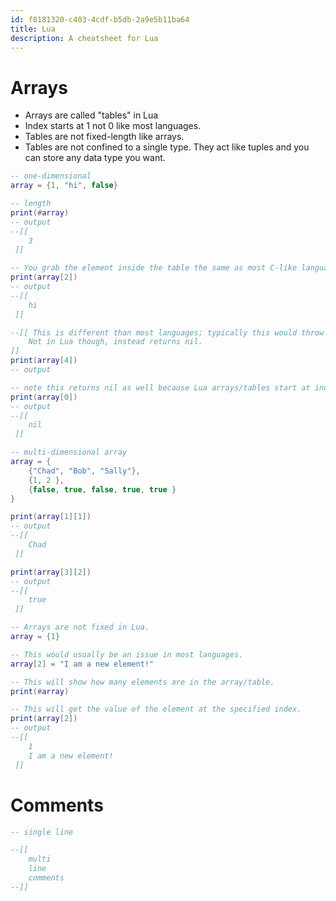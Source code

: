 ```yaml
---
id: f0181320-c403-4cdf-b5db-2a9e5b11ba64
title: Lua
description: A cheatsheet for Lua
---
```


# Arrays

- Arrays are called "tables" in Lua
- Index starts at 1 not 0 like most languages.
- Tables are not fixed-length like arrays.
- Tables are not confined to a single type. They act like tuples and you can store any data type you want.

```lua
-- one-dimensional
array = {1, "hi", false}

-- length
print(#array)
-- output
--[[
    3
 ]]

-- You grab the element inside the table the same as most C-like languages.
print(array[2])
-- output
--[[
    hi
 ]]

--[[ This is different than most languages; typically this would throw an error.
    Not in Lua though, instead returns nil.
]]
print(array[4])
-- output

-- note this returns nil as well because Lua arrays/tables start at index 1 not 0.
print(array[0])
-- output
--[[
    nil
 ]]

-- multi-dimensional array
array = {
    {"Chad", "Bob", "Sally"},
    {1, 2 },
    {false, true, false, true, true }
}

print(array[1][1])
-- output
--[[
    Chad
 ]]

print(array[3][2])
-- output
--[[
    true
 ]]

-- Arrays are not fixed in Lua.
array = {1}

-- This would usually be an issue in most languages.
array[2] = "I am a new element!"

-- This will show how many elements are in the array/table.
print(#array)

-- This will get the value of the element at the specified index.
print(array[2])
-- output
--[[
    1
    I am a new element!
 ]]
```

# Comments

```lua
-- single line

--[[
    multi
    line
    comments
--]]
```

